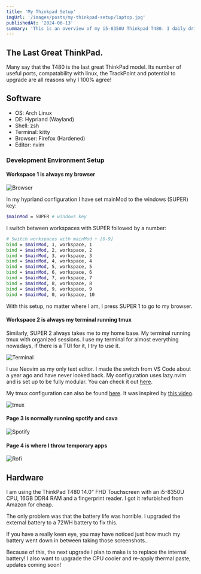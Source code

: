 ```yaml
---
title: 'My Thinkpad Setup'
imgUrl: '/images/posts/my-thinkpad-setup/laptop.jpg'
publishedAt: '2024-06-13'
summary: 'This is an overview of my i5-8350U Thinkpad T480. I daily drive this laptop running arch linux. Here I explain what modifications I have made!'
---
```


## The Last Great ThinkPad.

Many say that the T480 is the last great ThinkPad model. Its number of useful ports, compatability with linux, the TrackPoint and potential to upgrade are all reasons why I 100% agree!

## Software

- OS: Arch Linux
- DE: Hyprland (Wayland)
- Shell: zsh
- Terminal: kitty
- Browser: Firefox (Hardened)
- Editor: nvim

### Development Environment Setup

#### Workspace 1 is always my browser

![Browser](/images/posts/my-thinkpad-setup/browser.png)

In my hyprland configuration I have set mainMod to the windows (SUPER) key:

```sh
$mainMod = SUPER # windows key
```

I switch between workspaces with SUPER followed by a number:

```sh
# Switch workspaces with mainMod + [0-9]
bind = $mainMod, 1, workspace, 1
bind = $mainMod, 2, workspace, 2
bind = $mainMod, 3, workspace, 3
bind = $mainMod, 4, workspace, 4
bind = $mainMod, 5, workspace, 5
bind = $mainMod, 6, workspace, 6
bind = $mainMod, 7, workspace, 7
bind = $mainMod, 8, workspace, 8
bind = $mainMod, 9, workspace, 9
bind = $mainMod, 0, workspace, 10
```

With this setup, no matter where I am, I press SUPER 1 to go to my browser.

#### Workspace 2 is always my terminal running tmux

Similarly, SUPER 2 always takes me to my home base. My terminal running tmux with organized sessions. I use my terminal for almost everything nowadays, if there is a TUI for it, I try to use it.

![Terminal](/images/posts/my-thinkpad-setup/terminal.png)

I use Neovim as my only text editor. I made the switch from VS Code about a year ago and have never looked back. My configuration uses lazy.nvim and is set up to be fully modular. You can check it out [here](https://github.com/HansonSoftware/dotfiles/tree/main/.config/nvim).

My tmux configuration can also be found [here](https://github.com/HansonSoftware/dotfiles/blob/main/.tmux.conf). It was inspired by [this video](https://www.youtube.com/watch?v=DzNmUNvnB04).

![tmux](/images/posts/my-thinkpad-setup/tmux.png)

#### Page 3 is normally running spotify and cava

![Spotify](/images/posts/my-thinkpad-setup/spotify.png)

#### Page 4 is where I throw temporary apps

![Rofi](/images/posts/my-thinkpad-setup/app-selector.png)

## Hardware

I am using the ThinkPad T480 14.0" FHD Touchscreen with an i5-8350U CPU, 16GB DDR4 RAM and a fingerprint reader. I got it refurbished from Amazon for cheap.

The only problem was that the battery life was horrible. I upgraded the external battery to a 72WH battery to fix this.

If you have a really keen eye, you may have noticed just how much my battery went down in between taking those screenshots..

Because of this, the next upgrade I plan to make is to replace the internal battery! I also want to upgrade the CPU cooler and re-apply thermal paste, updates coming soon!
